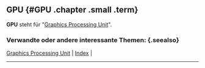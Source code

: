 ## GPU {#GPU .chapter .small .term}

**GPU** steht für "[Graphics Processing Unit](#Graphics-Processing-Unit)".

### Verwandte oder andere interessante Themen: {.seealso}

[Graphics Processing Unit](#Graphics-Processing-Unit) |
[Index](#Index) |

----


